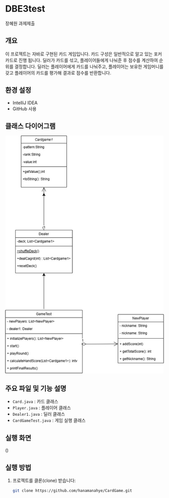# DBE3test
장혜원 과제제출

## 개요
이 프로젝트는 자바로 구현된 카드 게임입니다.
카드 구성은 일반적으로 알고 있는 포커 카드로 진행 됩니다.
딜러가 카드를 섞고, 플레이어들에게 나눠준 후 점수를 계산하여 순위를 결정합니다.
딜러는 플레이어에게 카드를 나눠주고, 플레이어는 보유한 게임머니를 갖고 플레이어의 카드를 평가해 결과로 점수를 반환합니다.

## 환경 설정
- IntelliJ IDEA
- GitHub 사용

## 클래스 다이어그램
![클래스 다이어그램](https://github.com/Hanamanahye/DBE3test/blob/main/Cardgame.jpg)

## 주요 파일 및 기능 설명
- `Card.java` : 카드 클래스
- `Player.java` : 플레이어 클래스
- `Dealer1.java` : 딜러 클래스
- `CardGameTest.java` : 게임 실행 클래스

## 실행 화면
()

## 실행 방법
1. 프로젝트를 클론(clone) 받습니다:
   ```sh
   git clone https://github.com/hanamanahye/CardGame.git
